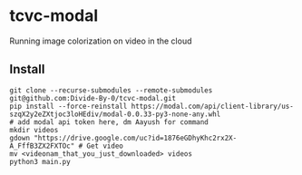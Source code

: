 # tcvc-modal

Running image colorization on video in the cloud

## Install

```
git clone --recurse-submodules --remote-submodules git@github.com:Divide-By-0/tcvc-modal.git
pip install --force-reinstall https://modal.com/api/client-library/us-szqX2y2eZXtjoc3loHEdiv/modal-0.0.33-py3-none-any.whl
# add modal api token here, dm Aayush for command
mkdir videos
gdown "https://drive.google.com/uc?id=1876eGDhyKhc2rx2X-A_FffB3ZX2FXTOc" # Get video
mv <videonam_that_you_just_downloaded> videos
python3 main.py
```

<!-- gdown --fuzzy https://drive.google.com/file/d/1876eGDhyKhc2rx2X-A_FffB3ZX2FXTOc/view -->
